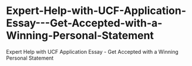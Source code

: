# Expert-Help-with-UCF-Application-Essay---Get-Accepted-with-a-Winning-Personal-Statement
Expert Help with UCF Application Essay - Get Accepted with a Winning Personal Statement
